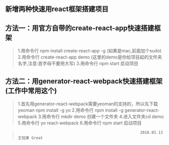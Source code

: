 ## 新增两种快速用react框架搭建项目

## 方法一：用官方自带的create-react-app快速搭建框架
>
>  1.用命令行 npm install create-react-app -g (如果是mac,前面加个sudo)
>  2.用命令行 create-react-app demo (这里的demo是你给项目起的文件夹名字,注意:首字母不要用大写)
>  3.用命令行 npm start 启动项目

## 方法二：用generator-react-webpack快速搭建框架(工作中常用这个)
>
>  1.首先用generator-react-webpack需要yeoman的支持的，所以先下载yeoman   npm install -g yo
>  2.用命令行 npm install -g generator-react-webpack
>  3.用命令行 mkdir demo 创建一个文件夹
>  4.进入文件夹cd demo
>  5.用命令行 yo react-webpack
>  6.用命令行 npm start 启动项目


>                                                           2018.03.13 王铭康 Great